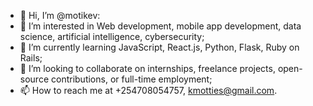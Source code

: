 - 👋 Hi, I’m @motikev:
- 👀 I’m interested in Web development, mobile app development, data science, artificial intelligence, cybersecurity;
- 🌱 I’m currently learning JavaScript, React.js, Python, Flask, Ruby on Rails;
- 💞️ I’m looking to collaborate on internships, freelance projects, open-source contributions, or full-time employment;
- 📫 How to reach me at +254708054757, kmotties@gmail.com.

<!---
motikev/motikev is a ✨ special ✨ repository because its `README.md` (this file) appears on your GitHub profile.
You can click the Preview link to take a look at your changes.
--->
